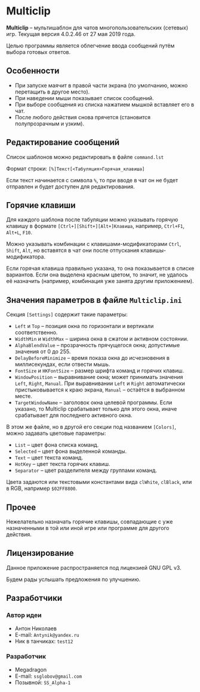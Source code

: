 ﻿# Multiclip

**Multiclip** &ndash; мультишаблон для чатов многопользовательских (сетевых) игр. Текущая версия 4.0.2.46 от 27 мая 2019 года.

Целью программы является облегчение ввода сообщений путём выбора готовых ответов.

## Особенности
* При запуске маячит в правой части экрана (по умолчанию, можно перетащить в другое место).
* При наведении мыши показывает список сообщений.
* При выборе сообщения из списка нажатием мышкой вставляет его в чат.
* После любого действия снова прячется (становится полупрозрачным и узким).

## Редактирование сообщений
Список шаблонов можно редактировать в файле `command.lst`

Формат строки: `[%]Текст[<Табуляция>Горячая_клавиша]`

Если текст начинается с символа `%`, то при вводе в чат он не будет отправлен и будет доступен для редактирования.

## Горячие клавиши
Для каждого шаблона после табуляции можно указывать горячую клавишу в формате `[Ctrl+][Shift+][Alt+]Клавиша`, например, `Ctrl+F1`, `Alt+L`, `F10`.

Можно указывать комбинации с клавишами-модификаторами `Ctrl`, `Shift`, `Alt`, но вставятся в чат они после отпускания клавишы-модификатора.

Если горячая клавиша правильно указана, то она показывается в списке вариантов. Если она выделена красным цветом, то значит, не удалось её назначить (например, комбинация уже занята другим приложением).

## Значения параметров в файле `Multiclip.ini`
Секция `[Settings]` содержит такие параметры:
* `Left` и `Top` &ndash; позиция окна по горизонтали и вертикали соответственно.
* `WidthMin` и `WidthMax` &ndash; ширина окна в сжатом и активном состоянии.
* `AlphaBlendValue` &ndash; прозрачность прячущегося окна; допустимые значения от 0 до 255.
* `DelayBeforeMinimize` &ndash; время показа окна до исчезновения в миллисекундах, если отвести мышь.
* `FontSize` и `HKFontSize` &ndash; размер шрифта команд и горячих клавиш.
* `WindowPosition` &ndash; выравнивание окна; может принимать значения `Left`, `Right`, `Manual`. При выравнивании `Left` и `Right` автоматически пристыковывается к краю экрана, `Manual` &ndash; остаётся в выбранном месте.
* `TargetWindowName` &ndash; заголовок окна целевой программы. Если указано, то Multiclip срабатывает только для этого окна, иначе срабатывает для последнего активного окна.

В этом же файле, но в другой его секции под названием `[Colors]`, можно задавать цветовые параметры:
* `List` &ndash; цвет фона списка команд.
* `Selected` &ndash; цвет фона выделенной команды.
* `Text` &ndash; цвет текста команд.
* `HotKey` &ndash; цвет текста горячих клавиш.
* `Separator` &ndash; цвет разделителя между группами команд.

Цвета задаются или текстовыми константами вида `clWhite`, `clBlack`, или в RGB, например `$02FF8800`.

## Прочее
Нежелательно назначать горячие клавишы, совпадающие с уже назначенными в той или иной игре или программе для другого действия.

## Лицензирование
Данное приложение распространяется под лицензией GNU GPL v3.

Будем рады услышать предложения по улучшению.

## Разработчики
### Автор идеи
* Антон Николаев
* E-mail: `Antynik@yandex.ru`
* Ник в танчиках: `test12`

### Разработчик
* Megadragon
* E-mail: `ssglobov@gmail.com`
* Позывной: `SS_Alpha-1`
